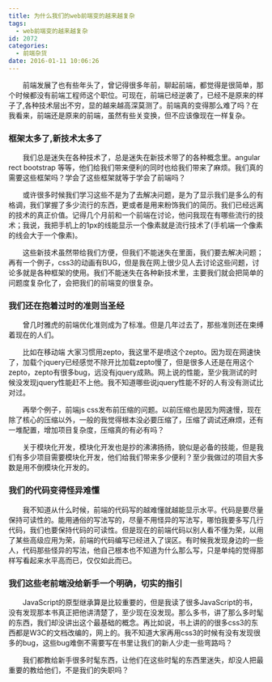```yaml
---
title: 为什么我们的web前端变的越来越复杂
tags:
  - web前端变的越来越复杂
id: 2072
categories:
  - 前端杂货
date: 2016-01-11 10:06:26
---
```


&emsp;&emsp;前端发展了也有些年头了，曾记得很多年前，聊起前端，都觉得是很简单，那个时候都没有前端工程师这个职位。可现在，前端已经逆袭了，已经不是原来的样子了,各种技术层出不穷，显的越来越高深莫测了。前端真的变得那么难了吗？在我看来，前端还是原来的前端，虽然有些关变换，但不应该像现在一样复杂。

### 框架太多了,新技术太多了

&emsp;&emsp;我们总是迷失在各种技术了，总是迷失在新技术带了的各种概念里。angular rect  bootstrap 等等，他们给我们带来便利的同时也给我们带来了麻烦。我们真的需要这些框架吗？学会了这些框架就等于学会了前端吗？

&emsp;&emsp;或许很多时候我们学习这些不是为了去解决问题，是为了显示我们是多么的有格调，我们掌握了多少流行的东西，更或者是用来粉饰我们的简历。我们已经远离的技术的真正价值。记得几个月前和一个前端在讨论，他问我现在有哪些流行的技术；我说，我把手机上的1px的线能显示一个像素就是流行技术了(手机端一个像素的线会大于一个像素)。

&emsp;&emsp;这些新技术虽然带给我们方便，但我们不能迷失在里面，我们要去解决问题；再有一个例子，css3的动画有BUG，但是我在网上很少见人去讨论这些问题，讨论多就是各种框架的使用。我们不能迷失在各种新技术里，主要我们就会把简单的问题度复杂化了，会把我们的前端变的很复杂。

### 我们还在抱着过时的准则当圣经

&emsp;&emsp;曾几时雅虎的前端优化准则成为了标准。但是几年过去了，那些准则还在束缚着现在的人们。

&emsp;&emsp;比如在移动端 大家习惯用zepto，我这里不是喷这个zepto。因为现在网速快了，加载个jquery已经感觉不除开比加载zepto慢了，但是很多人还是在用这个zepto，zepto有很多bug，远没有jquery成熟。网上说的性能，至少我测试的时候没发现jquery性能赶不上他。我不知道哪些说jquery性能不好的人有没有测试比对过。

&emsp;&emsp;再举个例子，前端js css发布前压缩的问题。以前压缩也是因为网速慢，现在除了核心的压缩以外，一般的我觉得根本没必要压缩了，压缩了调试还麻烦，还有一堆配置，增加项目复杂度，压缩真的有必有吗？

&emsp;&emsp;关于模块化开发，模块化开发也是抄的沸沸扬扬，貌似是必备的技能，但是我们有多少项目需要模块化开发，他们给我们带来多少便利？至少我做过的项目大多数是用不倒模块化开发的。

### 我们的代码变得怪异难懂

&emsp;&emsp;我不知道从什么时候，前端的代码写的越难懂就越能显示水平。代码是要尽量保持可读性的。能用通俗的写法写的，尽量不用怪异的写法写，哪怕我要多写几行代码，我们也要保持代码的可读性。但是现在的前端代码以别人看不懂为荣，以用了某些高级应用为荣，前端的代码编写已经进入了误区。有时候我发现身边的一些人，代码那些怪异的写法，他自己根本也不知道为什么那么写，只是单纯的觉得那样写看起来水平高而已，仅仅如此而已。

### 我们这些老前端没给新手一个明确，切实的指引

&emsp;&emsp;JavaScript的原型继承算是比较重要的，但是我读了很多JavaScript的书，没有发现那本书真正把他讲清楚了，至少现在没发现。那么多书，讲了那么多时髦的东西，我们却没讲出这个最基础的概念。再比如说，书上讲的的很多css3的东西都是W3C的文档改编的，网上的。我不知道大家再用css3的时候有没有发现很多的bug，这些bug难倒不需要写在书里让我们的新人少走一些弯路吗？

&emsp;&emsp;我们都教给新手很多时髦东西，让他们在这些时髦的东西里迷失，却没人把最重要的教给他们，不是我们的失职吗？
